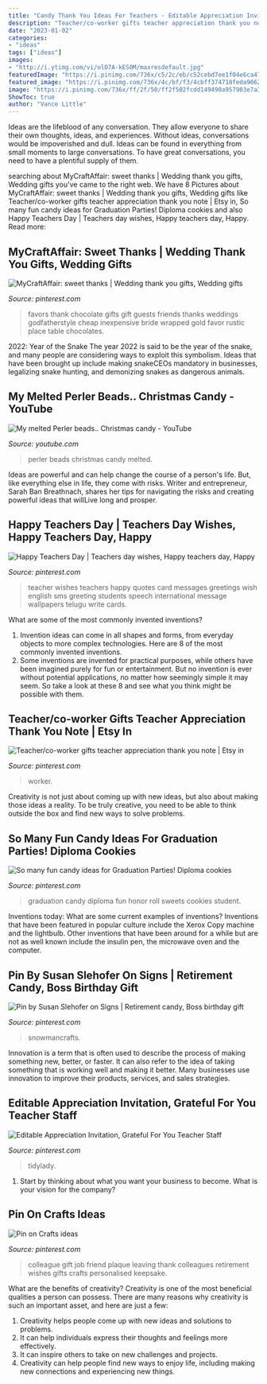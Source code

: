 ```yaml
---
title: "Candy Thank You Ideas For Teachers - Editable Appreciation Invitation, Grateful For You Teacher Staff"
description: "Teacher/co-worker gifts teacher appreciation thank you note"
date: "2023-01-02"
categories:
- "ideas"
tags: ["ideas"]
images:
- "http://i.ytimg.com/vi/olO7A-kES0M/maxresdefault.jpg"
featuredImage: "https://i.pinimg.com/736x/c5/2c/eb/c52cebd7ee1f04e6ca47651efeee4320.jpg"
featured_image: "https://i.pinimg.com/736x/4c/bf/f3/4cbff374718feda906207dec9a00accd.jpg"
image: "https://i.pinimg.com/736x/ff/2f/50/ff2f502fcdd149490a957903e7a3cb87--chocolate-wedding-favors-wedding-chocolates.jpg"
ShowToc: true
author: "Vance Little"
---
```



Ideas are the lifeblood of any conversation. They allow everyone to share their own thoughts, ideas, and experiences. Without ideas, conversations would be impoverished and dull. Ideas can be found in everything from small moments to large conversations. To have great conversations, you need to have a plentiful supply of them.

	

		
searching about MyCraftAffair: sweet thanks | Wedding thank you gifts, Wedding gifts you've came to the right web. We have 8 Pictures about MyCraftAffair: sweet thanks | Wedding thank you gifts, Wedding gifts like Teacher/co-worker gifts teacher appreciation thank you note | Etsy in, So many fun candy ideas for Graduation Parties! Diploma cookies and also Happy Teachers Day | Teachers day wishes, Happy teachers day, Happy. Read more:
		
    
## MyCraftAffair: Sweet Thanks | Wedding Thank You Gifts, Wedding Gifts

<img loading=lazy src="https://i.pinimg.com/736x/ff/2f/50/ff2f502fcdd149490a957903e7a3cb87--chocolate-wedding-favors-wedding-chocolates.jpg" onerror="this.onerror=null;this.src='https://tse2.mm.bing.net/th?id=OIP.6O--ewmJxhDc-B5KCTSG3gHaE7&amp;pid=15.1';" alt="MyCraftAffair: sweet thanks | Wedding thank you gifts, Wedding gifts">

_Source: pinterest.com_

>favors thank chocolate gifts gift guests friends thanks weddings godfatherstyle cheap inexpensive bride wrapped gold favor rustic place table chocolates. 

	

2022: Year of the Snake
The year 2022 is said to be the year of the snake, and many people are considering ways to exploit this symbolism. Ideas that have been brought up include making snakeCEOs mandatory in businesses, legalizing snake hunting, and demonizing snakes as dangerous animals.

    
## My Melted Perler Beads.. Christmas Candy - YouTube

<img loading=lazy src="http://i.ytimg.com/vi/olO7A-kES0M/maxresdefault.jpg" onerror="this.onerror=null;this.src='https://tse2.mm.bing.net/th?id=OIP.BNLHM8GTrYq58btLsVqLoAHaEK&amp;pid=15.1';" alt="My melted Perler beads.. Christmas candy - YouTube">

_Source: youtube.com_

>perler beads christmas candy melted. 

	

Ideas are powerful and can help change the course of a person's life. But, like everything else in life, they come with risks. Writer and entrepreneur, Sarah Ban Breathnach, shares her tips for navigating the risks and creating powerful ideas that willLive long and prosper.

    
## Happy Teachers Day | Teachers Day Wishes, Happy Teachers Day, Happy

<img loading=lazy src="https://i.pinimg.com/736x/08/c0/df/08c0df67605da06d7467f6d5a8c381aa--happy-teachers-day-wishes-wishes-for-teacher.jpg" onerror="this.onerror=null;this.src='https://tse3.mm.bing.net/th?id=OIP.9-eY3lfBoExSla49tCfnBAHaEp&amp;pid=15.1';" alt="Happy Teachers Day | Teachers day wishes, Happy teachers day, Happy">

_Source: pinterest.com_

>teacher wishes teachers happy quotes card messages greetings wish english sms greeting students speech international message wallpapers telugu write cards. 

	

What are some of the most commonly invented inventions?
1. Invention ideas can come in all shapes and forms, from everyday objects to more complex technologies. Here are 8 of the most commonly invented inventions.
2. Some inventions are invented for practical purposes, while others have been imagined purely for fun or entertainment. But no invention is ever without potential applications, no matter how seemingly simple it may seem. So take a look at these 8 and see what you think might be possible with them.

    
## Teacher/co-worker Gifts Teacher Appreciation Thank You Note | Etsy In

<img loading=lazy src="https://i.pinimg.com/736x/f1/3e/14/f13e14a918d1c6f93102f8490abff7c7.jpg" onerror="this.onerror=null;this.src='https://tse3.mm.bing.net/th?id=OIP.kGxFdRKltIS91ASYqldeQgHaK3&amp;pid=15.1';" alt="Teacher/co-worker gifts teacher appreciation thank you note | Etsy in">

_Source: pinterest.com_

>worker. 

	

Creativity is not just about coming up with new ideas, but also about making those ideas a reality. To be truly creative, you need to be able to think outside the box and find new ways to solve problems.

    
## So Many Fun Candy Ideas For Graduation Parties! Diploma Cookies

<img loading=lazy src="https://i.pinimg.com/736x/1b/b1/31/1bb1313e502c719b50d67b82267dfa4d.jpg?b=t" onerror="this.onerror=null;this.src='https://tse4.mm.bing.net/th?id=OIP.KMi5btfQyeMRsrfv_QER6QHaOF&amp;pid=15.1';" alt="So many fun candy ideas for Graduation Parties! Diploma cookies">

_Source: pinterest.com_

>graduation candy diploma fun honor roll sweets cookies student. 

	

Inventions today: What are some current examples of inventions?
Inventions that have been featured in popular culture include the Xerox Copy machine and the lightbulb. Other inventions that have been around for a while but are not as well known include the insulin pen, the microwave oven and the computer.

    
## Pin By Susan Slehofer On Signs | Retirement Candy, Boss Birthday Gift

<img loading=lazy src="https://i.pinimg.com/736x/9e/36/32/9e36325ca10ed1032d966c63dbf25a05.jpg" onerror="this.onerror=null;this.src='https://tse2.mm.bing.net/th?id=OIP.2cnGVrCx9RN1DVq2m9ilwwAAAA&amp;pid=15.1';" alt="Pin by Susan Slehofer on Signs | Retirement candy, Boss birthday gift">

_Source: pinterest.com_

>snowmancrafts. 

	

Innovation is a term that is often used to describe the process of making something new, better, or faster. It can also refer to the idea of taking something that is working well and making it better. Many businesses use innovation to improve their products, services, and sales strategies.

    
## Editable Appreciation Invitation, Grateful For You Teacher Staff

<img loading=lazy src="https://i.pinimg.com/736x/4c/bf/f3/4cbff374718feda906207dec9a00accd.jpg" onerror="this.onerror=null;this.src='https://tse4.mm.bing.net/th?id=OIP.gwhDM3gZHL9LcyatCrlVWgHaHa&amp;pid=15.1';" alt="Editable Appreciation Invitation, Grateful For You Teacher Staff">

_Source: pinterest.com_

>tidylady. 

	

1) Start by thinking about what you want your business to become. What is your vision for the company?

    
## Pin On Crafts Ideas

<img loading=lazy src="https://i.pinimg.com/736x/c5/2c/eb/c52cebd7ee1f04e6ca47651efeee4320.jpg" onerror="this.onerror=null;this.src='https://tse3.mm.bing.net/th?id=OIP.tgjsk5PmN4ylyjd5ny_KCwHaMJ&amp;pid=15.1';" alt="Pin on Crafts ideas">

_Source: pinterest.com_

>colleague gift job friend plaque leaving thank colleagues retirement wishes gifts crafts personalised keepsake. 

	

What are the benefits of creativity?
Creativity is one of the most beneficial qualities a person can possess. There are many reasons why creativity is such an important asset, and here are just a few: 
1. Creativity helps people come up with new ideas and solutions to problems. 
2. It can help individuals express their thoughts and feelings more effectively.
3. It can inspire others to take on new challenges and projects.
4. Creativity can help people find new ways to enjoy life, including making new connections and experiencing new things.

